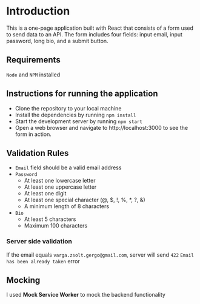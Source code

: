 # Introduction

This is a one-page application built with React that consists of a form used to send data to an API.
The form includes four fields: input email, input password, long bio, and a submit button.

## Requirements

`Node` and `NPM` installed

## Instructions for running the application
- Clone the repository to your local machine
- Install the dependencies by running `npm install`
- Start the development server by running `npm start`
- Open a web browser and navigate to http://localhost:3000 to see the form in action.

## Validation Rules

- `Email` field should be a valid email address
- `Password`
  - At least one lowercase letter
  - At least one uppercase letter
  - At least one digit
  - At least one special character (@, $, !, %, *, ?, &)
  - A minimum length of 8 characters
- `Bio`
  - At least 5 characters
  - Maximum 100 characters

### Server side validation
If the email equals `varga.zsolt.gergo@gmail.com`, server will send `422` `Email has been already taken` error

## Mocking

I used **Mock Service Worker** to mock the backend functionality
